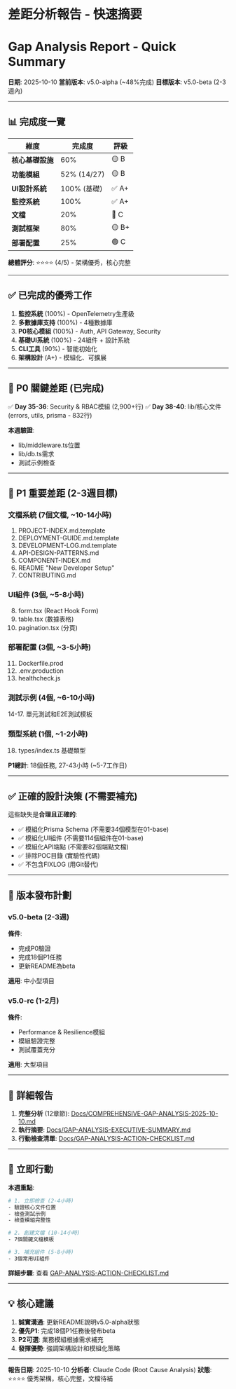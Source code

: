 # 差距分析報告 - 快速摘要
# Gap Analysis Report - Quick Summary

**日期**: 2025-10-10
**當前版本**: v5.0-alpha (~48%完成)
**目標版本**: v5.0-beta (2-3週內)

---

## 📊 完成度一覽

| 維度 | 完成度 | 評級 |
|------|--------|------|
| **核心基礎設施** | 60% | 🟡 B |
| **功能模組** | 52% (14/27) | 🟡 B |
| **UI設計系統** | 100% (基礎) | ✅ A+ |
| **監控系統** | 100% | ✅ A+ |
| **文檔** | 20% | 🔴 C |
| **測試框架** | 80% | 🟡 B+ |
| **部署配置** | 25% | 🟢 C |

**總體評分**: ⭐⭐⭐⭐ (4/5) - 架構優秀，核心完整

---

## ✅ 已完成的優秀工作

1. **監控系統** (100%) - OpenTelemetry生產級
2. **多數據庫支持** (100%) - 4種數據庫
3. **P0核心模組** (100%) - Auth, API Gateway, Security
4. **基礎UI系統** (100%) - 24組件 + 設計系統
5. **CLI工具** (90%) - 智能初始化
6. **架構設計** (A+) - 模組化、可擴展

---

## 🎯 P0 關鍵差距 (已完成)

✅ **Day 35-36**: Security & RBAC模組 (2,900+行)
✅ **Day 38-40**: lib/核心文件 (errors, utils, prisma - 832行)

**本週驗證**:
- lib/middleware.ts位置
- lib/db.ts需求
- 測試示例檢查

---

## 🎯 P1 重要差距 (2-3週目標)

### 文檔系統 (7個文檔, ~10-14小時)
1. PROJECT-INDEX.md.template
2. DEPLOYMENT-GUIDE.md.template
3. DEVELOPMENT-LOG.md.template
4. API-DESIGN-PATTERNS.md
5. COMPONENT-INDEX.md
6. README "New Developer Setup"
7. CONTRIBUTING.md

### UI組件 (3個, ~5-8小時)
8. form.tsx (React Hook Form)
9. table.tsx (數據表格)
10. pagination.tsx (分頁)

### 部署配置 (3個, ~3-5小時)
11. Dockerfile.prod
12. .env.production
13. healthcheck.js

### 測試示例 (4個, ~6-10小時)
14-17. 單元測試和E2E測試模板

### 類型系統 (1個, ~1-2小時)
18. types/index.ts 基礎類型

**P1總計**: 18個任務, 27-43小時 (~5-7工作日)

---

## ✅ 正確的設計決策 (不需要補充)

這些缺失是**合理且正確的**:
- ✅ 模組化Prisma Schema (不需要34個模型在01-base)
- ✅ 模組化UI組件 (不需要114個組件在01-base)
- ✅ 模組化API端點 (不需要82個端點文檔)
- ✅ 排除POC目錄 (實驗性代碼)
- ✅ 不包含FIXLOG (用Git替代)

---

## 📅 版本發布計劃

### v5.0-beta (2-3週)
**條件**:
- 完成P0驗證
- 完成18個P1任務
- 更新README為beta

**適用**: 中小型項目

### v5.0-rc (1-2月)
**條件**:
- Performance & Resilience模組
- 模組驗證完整
- 測試覆蓋充分

**適用**: 大型項目

---

## 📖 詳細報告

1. **完整分析** (12章節): [Docs/COMPREHENSIVE-GAP-ANALYSIS-2025-10-10.md](Docs/COMPREHENSIVE-GAP-ANALYSIS-2025-10-10.md)
2. **執行摘要**: [Docs/GAP-ANALYSIS-EXECUTIVE-SUMMARY.md](Docs/GAP-ANALYSIS-EXECUTIVE-SUMMARY.md)
3. **行動檢查清單**: [Docs/GAP-ANALYSIS-ACTION-CHECKLIST.md](Docs/GAP-ANALYSIS-ACTION-CHECKLIST.md)

---

## 🚀 立即行動

**本週重點**:
```bash
# 1. 立即檢查 (2-4小時)
- 驗證核心文件位置
- 檢查測試示例
- 檢查模組完整性

# 2. 創建文檔 (10-14小時)
- 7個關鍵文檔模板

# 3. 補充組件 (5-8小時)
- 3個常用UI組件
```

**詳細步驟**: 查看 [GAP-ANALYSIS-ACTION-CHECKLIST.md](Docs/GAP-ANALYSIS-ACTION-CHECKLIST.md)

---

## 💡 核心建議

1. **誠實溝通**: 更新README說明v5.0-alpha狀態
2. **優先P1**: 完成18個P1任務後發布beta
3. **P2可選**: 業務模組根據需求補充
4. **發揮優勢**: 強調架構設計和模組化策略

---

**報告日期**: 2025-10-10
**分析者**: Claude Code (Root Cause Analysis)
**狀態**: ⭐⭐⭐⭐ 優秀架構，核心完整，文檔待補
